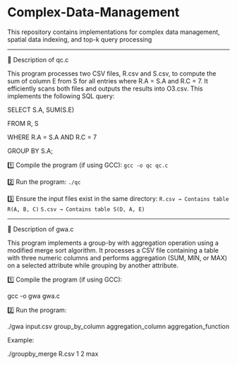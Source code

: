 # Complex-Data-Management
This repository contains implementations for complex data management, spatial data indexing, and top-k query processing

-----------------------------------------------------------------------------------------------------------------------------------------------

📌 Description of qc.c

This program processes two CSV files, R.csv and S.csv, to compute the sum of column E from S for all entries where R.A = S.A and R.C = 7. 
It efficiently scans both files and outputs the results into O3.csv. This implements the following SQL query:

SELECT S.A, SUM(S.E)

FROM R, S

WHERE R.A = S.A AND R.C = 7

GROUP BY S.A;


1️⃣ Compile the program (if using GCC):
`gcc -o qc qc.c`

2️⃣ Run the program:
`./qc`

3️⃣ Ensure the input files exist in the same directory:
`R.csv → Contains table R(A, B, C)`
`S.csv → Contains table S(D, A, E)`

-----------------------------------------------------------------------------------------------------------------------------------------------

📌 Description of gwa.c

This program implements a group-by with aggregation operation using a modified merge sort algorithm. 
It processes a CSV file containing a table with three numeric columns and performs aggregation (SUM, MIN, or MAX) on a selected attribute while grouping by another attribute.

1️⃣ Compile the program (if using GCC):

gcc -o gwa gwa.c

2️⃣ Run the program:

./gwa input.csv group_by_column aggregation_column aggregation_function

Example:

./groupby_merge R.csv 1 2 max

